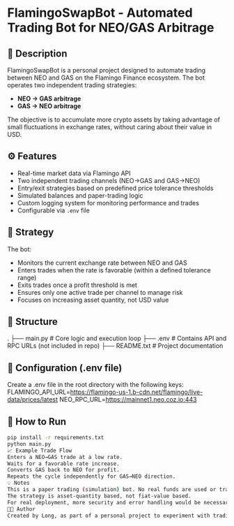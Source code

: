 # FlamingoSwapBot - Automated Trading Bot for NEO/GAS Arbitrage

## 📌 Description
FlamingoSwapBot is a personal project designed to automate trading between NEO and GAS on the Flamingo Finance ecosystem. The bot operates two independent trading strategies:
- **NEO → GAS arbitrage**
- **GAS → NEO arbitrage**

The objective is to accumulate more crypto assets by taking advantage of small fluctuations in exchange rates, without caring about their value in USD.

## ⚙️ Features
- Real-time market data via Flamingo API
- Two independent trading channels (NEO→GAS and GAS→NEO)
- Entry/exit strategies based on predefined price tolerance thresholds
- Simulated balances and paper-trading logic
- Custom logging system for monitoring performance and trades
- Configurable via `.env` file

## 🧠 Strategy
The bot:
- Monitors the current exchange rate between NEO and GAS
- Enters trades when the rate is favorable (within a defined tolerance range)
- Exits trades once a profit threshold is met
- Ensures only one active trade per channel to manage risk
- Focuses on increasing asset quantity, not USD value

## 📂 Structure
. ├── main.py # Core logic and execution loop 
  ├── .env # Contains API and RPC URLs (not included in repo) 
  ├── README.txt # Project documentation 


## 🔧 Configuration (.env file)
Create a .env file in the root directory with the following keys:
FLAMINGO_API_URL=https://flamingo-us-1.b-cdn.net/flamingo/live-data/prices/latest NEO_RPC_URL=https://mainnet1.neo.coz.io:443


## 🚀 How to Run
```bash
pip install -r requirements.txt
python main.py
📈 Example Trade Flow
Enters a NEO→GAS trade at a low rate.
Waits for a favorable rate increase.
Converts GAS back to NEO for profit.
Repeats the cycle independently for GAS→NEO direction.
💡 Notes
This is a paper trading (simulation) bot. No real funds are used or transferred.
The strategy is asset-quantity based, not fiat-value based.
For real deployment, more security and error handling would be necessary.
👨‍💻 Author
Created by Long, as part of a personal project to experiment with trading automation and algorithmic strategies.

